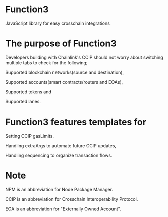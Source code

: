 # Function3
JavaScript library for easy crosschain integrations
# The purpose of Function3
Developers building with Chainlink's CCIP should not worry about switching multiple tabs to check for the following;

Supported blockchain networks(source and destination),

Supported accounts(smart contracts/routers and EOAs),

Supported tokens and

Supported lanes.

# Function3 features templates for

Setting CCIP gasLimits.

Handling extraArgs to automate future CCIP updates,

Handling sequencing to organize transaction flows.

# Note
NPM is an abbreviation for Node Package Manager.

CCIP is an abbreviation for Crosschain Interoperability Protocol.

EOA is an abbreviation for "Externally Owned Account".
